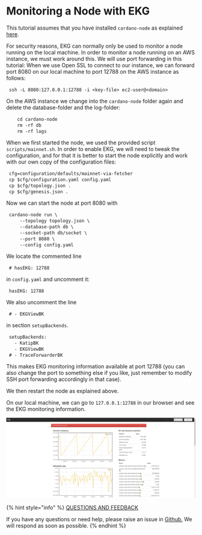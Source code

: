 # Monitoring a Node with EKG

This tutorial assumes that you have installed `cardano-node` as explained [here](https://github.com/carloslodelar/SPO/tree/baec64ba9efba39d4b60b7824fb4d7b962f2c3e7/logging-monitoring/000_install.md).

For security reasons, EKG can normally only be used to monitor a node running on the local machine. In order to monitor a node running on an AWS instance, we must work around this. We will use port forwarding in this tutorial: When we use Open SSL to connect to our instance, we can forward port 8080 on our local machine to port 12788 on the AWS instance as follows:

```text
 ssh -L 8080:127.0.0.1:12788 -i <key-file> ec2-user@<domain>
```

On the AWS instance we change into the `cardano-node` folder again and delete the database-folder and the log-folder:

```text
    cd cardano-node
    rm -rf db
    rm -rf logs
```

When we first started the node, we used the provided script `scripts/mainnet.sh`. In order to enable EKG, we will need to tweak the configuration, and for that it is better to start the node explicitly and work with our own copy of the configuration files:

```text
 cfg=configuration/defaults/mainnet-via-fetcher
 cp $cfg/configuration.yaml config.yaml
 cp $cfg/topology.json .
 cp $cfg/genesis.json .
```

Now we can start the node at port 8080 with

```text
 cardano-node run \
     --topology topology.json \
     --database-path db \
     --socket-path db/socket \
     --port 8080 \
     --config config.yaml
```

We locate the commented line

```text
 # hasEKG: 12788
```

in `config.yaml` and uncomment it:

```text
 hasEKG: 12788
```

We also uncomment the line

```text
 # - EKGViewBK
```

in section `setupBackends`.

```text
 setupBackends:
   - KatipBK
   - EKGViewBK
 # - TraceForwarderBK
```

This makes EKG monitoring information available at port 12788 \(you can also change the port to something else if you like, just remember to modify SSH port forwarding accordingly in that case\).

We then restart the node as explained above.

On our local machine, we can go to `127.0.0.1:12788` in our browser and see the EKG monitoring information.

![](../../.gitbook/assets/ekg%20%281%29.png)

{% hint style="info" %}
[QUESTIONS AND FEEDBACK](https://github.com/carloslodelar/SPO/issues)

If you have any questions or need help, please raise an issue in [Github.](https://github.com/cardano-foundation/stake-pool-school-handbook/issues) We will respond as soon as possible.
{% endhint %}

